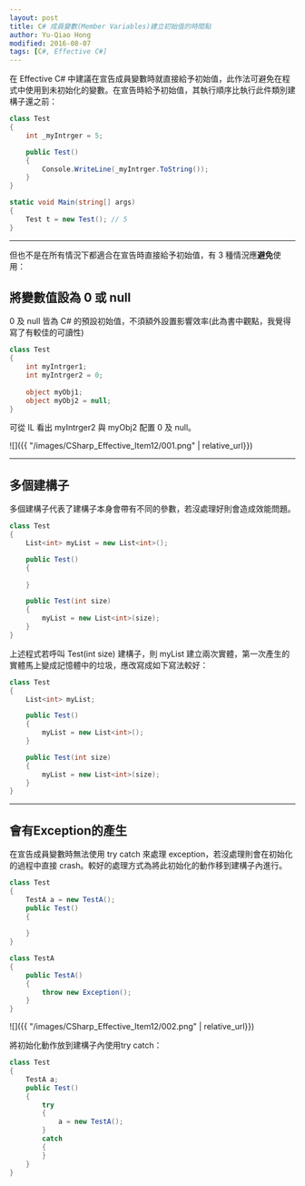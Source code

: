 ```yaml
---
layout: post
title: C# 成員變數(Member Variables)建立初始值的時間點
author: Yu-Qiao Hong
modified: 2016-08-07
tags: [C#, Effective C#]
---
```


在 Effective C# 中建議在宣告成員變數時就直接給予初始值，此作法可避免在程式中使用到未初始化的變數。在宣告時給予初始值，其執行順序比執行此件類別建構子還之前：

~~~csharp
class Test
{
    int _myIntrger = 5;

    public Test()
    {
        Console.WriteLine(_myIntrger.ToString());
    }
}

static void Main(string[] args)
{
    Test t = new Test(); // 5
}
~~~

----------

但也不是在所有情況下都適合在宣告時直接給予初始值，有 3 種情況應**避免**使用：

## 將變數值設為 0 或 null

0 及 null 皆為 C# 的預設初始值，不須額外設置影響效率(此為書中觀點，我覺得寫了有較佳的可讀性)

~~~csharp
class Test
{
    int myIntrger1;
    int myIntrger2 = 0;
    
    object myObj1;
    object myObj2 = null;
}
~~~

可從 IL 看出 myIntrger2 與 myObj2 配置 0 及 null。

![]({{ "/images/CSharp_Effective_Item12/001.png" | relative_url}})

----------

## 多個建構子

多個建構子代表了建構子本身會帶有不同的參數，若沒處理好則會造成效能問題。

~~~csharp
class Test
{
    List<int> myList = new List<int>();

    public Test()
    {
           
    }

    public Test(int size)
    {
        myList = new List<int>(size);
    }
}
~~~

上述程式若呼叫 Test(int size) 建構子，則 myList 建立兩次實體，第一次產生的實體馬上變成記憶體中的垃圾，應改寫成如下寫法較好：

~~~csharp
class Test
{
    List<int> myList;

    public Test()
    {
        myList = new List<int>();
    }

    public Test(int size)
    {
        myList = new List<int>(size);
    }
}
~~~

----------

## 會有Exception的產生

在宣告成員變數時無法使用 try catch 來處理 exception，若沒處理則會在初始化的過程中直接 crash。較好的處理方式為將此初始化的動作移到建構子內進行。

~~~csharp
class Test
{
    TestA a = new TestA();
    public Test()
    {
    
    }
}

class TestA
{
    public TestA()
    {
        throw new Exception();
    }
}
~~~

![]({{ "/images/CSharp_Effective_Item12/002.png" | relative_url}})

將初始化動作放到建構子內使用try catch：

~~~csharp
class Test
{
    TestA a;
    public Test()
    {
        try
        {
            a = new TestA();
        }
        catch 
        {
        }
    }
}
~~~